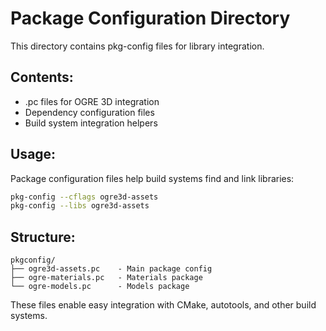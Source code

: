 # Package Configuration Directory

This directory contains pkg-config files for library integration.

## Contents:
- .pc files for OGRE 3D integration
- Dependency configuration files
- Build system integration helpers

## Usage:
Package configuration files help build systems find and link libraries:

```bash
pkg-config --cflags ogre3d-assets
pkg-config --libs ogre3d-assets
```

## Structure:
```
pkgconfig/
├── ogre3d-assets.pc    - Main package config
├── ogre-materials.pc   - Materials package
└── ogre-models.pc      - Models package
```

These files enable easy integration with CMake, autotools, and other build systems.